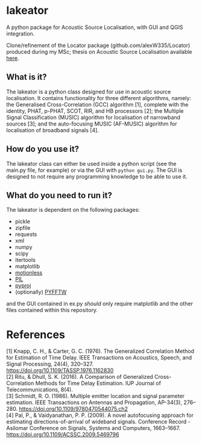 # lakeator
A python package for Acoustic Source Localisation, with GUI and QGIS integration. 

Clone/refinement of the Locator package (github.com/alexW335/Locator) produced during my MSc; thesis on Acoustic Source Localisation available [here](https://mro.massey.ac.nz/handle/10179/15008).

## What is it?
The lakeator is a python class designed for use in acoustic source localisation. It contains functionality for three different algorithms, namely: the Generalised Cross-Correlation (GCC) algorithm [1], complete with the identity, PHAT, p-PHAT, SCOT, RIR, and HB processors [2]; the Multiple Signal Classification (MUSIC) algorithm for localisation of narrowband sources [3]; and the auto-focusing MUSIC (AF-MUSIC) algorithm for localisation of broadband signals [4]. 

## How do you use it?
The lakeator class can either be used inside a python script (see the main.py file, for example) or via the GUI with `python gui.py`. The GUI is designed to not require any programming knowledge to be able to use it. 

## What do you need to run it?
The lakeator is dependent on the following packages:
* pickle
* zipfile
* requests
* xml
* numpy
* scipy
* itertools
* matplotlib
* [motionless](https://github.com/ryancox/motionless)
* [PIL](https://github.com/python-pillow/Pillow/)
* [pyproj](http://python.org/pypi/pyproj)
* (optionally) [PYFFTW](https://pypi.org/project/pyFFTW/)

and the GUI contained in ex.py *should* only require matplotlib and the other files contained within this repository.


# References
[1] Knapp, C. H., & Carter, G. C. (1976). The Generalized Correlation Method for Estimation of Time Delay. IEEE Transactions on Acoustics, Speech, and Signal Processing, 24(4), 320–327. https://doi.org/10.1109/TASSP.1976.1162830 \
[2] Ritu, & Dhull, S. K. (2016). A Comparison of Generalized Cross-Correlation Methods for Time Delay Estimation. IUP Journal of Telecommunications, 8(4). \
[3] Schmidt, R. O. (1986). Multiple emitter location and signal parameter estimation. IEEE Transactions on Antennas and Propagation, AP-34(3), 276–280. https://doi.org/10.1109/9780470544075.ch2 \
[4] Pal, P., & Vaidyanathan, P. P. (2009). A novel autofocusing approach for estimating directions-of-arrival of wideband signals. Conference Record - Asilomar Conference on Signals, Systems and Computers, 1663–1667. https://doi.org/10.1109/ACSSC.2009.5469796
